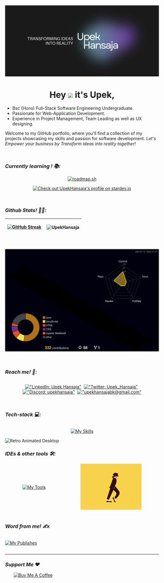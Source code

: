 ![Header](./res/Upek-Social%20Media-Banner.png)

<h1 align="center">Hey <img src="https://raw.githubusercontent.com/Tarikul-Islam-Anik/Animated-Fluent-Emojis/master/Emojis/Hand%20gestures/Waving%20Hand.png" height="37" style="border-bottom:none;"/> it's Upek,</h1>

- Bsc (Hons) Full-Stack Software Engineering Undergraduate.
- Passionate for Web-Application Development.
- Experience in Project Management, Team Leading as well as UX designing.

Welcome to my GitHub portfolio, where you'll find a collection of my projects showcasing my skills and passion for software development. _Let's Empower your business by Transform ideas into reality together!_

</br>

### _Currently learning ! 📚:_

<div align="center" style="width:'100%'; display: 'flex'; align-items: 'center'; justify-content: 'center'; flex-direction:'row';">

   [![roadmap.sh](https://roadmap.sh/card/wide/65c390fa0c54812283ad037e?variant=dark)](https://roadmap.sh)

   <a href="https://stardev.io/developers/UpekHansaja"><img alt="Check out UpekHansaja&apos;s profile on stardev.io" src="https://stardev.io/developers/UpekHansaja/badge/languages/country.svg" /></a>
   
</div>


</br>

### _Github Stats! 👨‍💻:_


| <a href="https://git.io/streak-stats"><img src="https://streak-stats.demolab.com?user=UpekHansaja&theme=tokyonight&hide_border=true" alt="GitHub Streak" /></a> | <p align="left">&nbsp;<img align="center" src="https://github-readme-stats.vercel.app/api?username=UpekHansaja&show_icons=true&theme=tokyonight&hide_border=true&locale=en" alt="UpekHansaja" /></p> |
| ------------------------------------------------------------------------------------------------------------------------------------ | ---------------------------------------------------------------------------------------------------------------------------------------------------------------------------------------------------- |

<br/>

![](./profile-3d-contrib/profile-night-rainbow.svg)

<br/>

### _Reach me! 💬:_


<div style="width:'100%'; display: flex; align-items: center; justify-content: center;">

<div align="center" style="width:'50%'; display: inline-block; align-items: center; justify-content: center;">

  &nbsp;[!["LinkedIn: Upek Hansaja"](https://skillicons.dev/icons?i=linkedin)](https://www.linkedin.com/in/upek-hansaja/) &nbsp;[!["Twitter: Upek_Hansaja"](https://skillicons.dev/icons?i=twitter)](https://x.com/Upek_Hansaja) &nbsp;[!["Discord: upekhansaja"](https://skillicons.dev/icons?i=discord)](https://discord.com/login?redirect_to=%2Fchannels%2F%40upekhansaja) &nbsp;[!["upekhansajabk@gmail.com"](https://skillicons.dev/icons?i=gmail)](mailto:upekhansajabk@gmail.com)

</div>

</div>

</br>

### _Tech-stack 💻:_

<div align="center" style="width:'100%'; display: flex; align-items: center; justify-content: center;">

[![My Skills](https://skillicons.dev/icons?i=html,css,sass,js,jquery,bootstrap,tailwind,react,vite,ts,nextjs,angular,threejs,docker,kubernetes,nodejs,express,php,java,hibernate,mysql,firebase,mongodb,azure,gcp,maven,regex,git,md,bash,npm,pnpm,yarn&perline=14)](#)

</div>

<div align="center" style="width:'50%'; display: inline-block; align-items: center; justify-content: center;">

<img src="./res/retro-desktop.gif" alt="Retro Animated Desktop"  width="215" />

</div>

</br>

### _IDEs & other tools 🛠️:_


<div style="display: flex; align-items: center; justify-content: space-around; width:'100%';">


<div align="center" style="width:'50%'; display: inline-block; align-items: center; justify-content: center;">

[![My Tools](https://skillicons.dev/icons?i=idea,vscode,androidstudio,arduino,github,postman,netlify,vercel,figma,notion)](#)

</div>

<div align="center" style="width:'50%'; display: inline-block; align-items: center; justify-content: center;">

<img src="./res/moonwalk.gif" alt="Retro Animated Desktop" width="200" />

</div>

</div>

</br>

### _Word from me! ✍️:_

<div align="center" style="width:'100%'; display: inline-block; align-items: center; justify-content: center;">

[![My Publishes](https://skillicons.dev/icons?i=devto)](https://dev.to/upek_hansaja)

</div>

</br>

<hr>

<p>


### _Support Me ❤️_

<!-- <img align="right" alt="Support" width="150" src="res/sup.gif"/> -->

&nbsp;&nbsp;&nbsp;&nbsp;&nbsp;&nbsp;&nbsp;<a href="https://www.buymeacoffee.com/UpekHansaja" target="_blank"><img src="https://cdn.buymeacoffee.com/buttons/v2/default-yellow.png" alt="Buy Me A Coffee" style="height: 50px" ></a>

</p>
